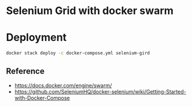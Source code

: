 # Selenium Grid with docker swarm

# Deployment

```bash
docker stack deploy -c docker-compose.yml selenium-gird
```

## Reference
* https://docs.docker.com/engine/swarm/
* https://github.com/SeleniumHQ/docker-selenium/wiki/Getting-Started-with-Docker-Compose